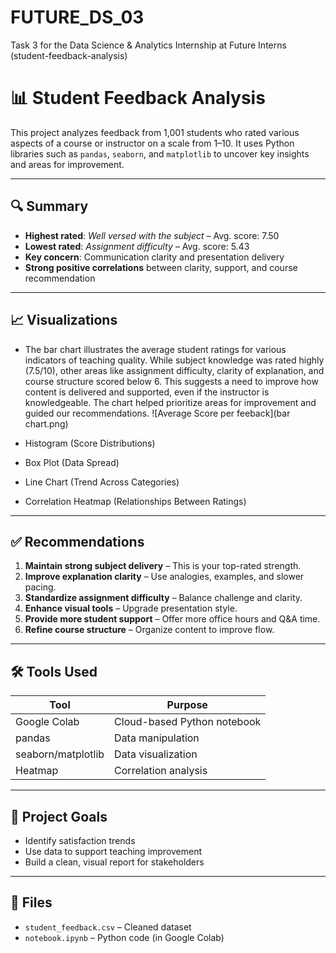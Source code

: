 # FUTURE_DS_03
Task 3 for the Data Science &amp; Analytics Internship at Future Interns (student-feedback-analysis)
# 📊 Student Feedback Analysis

This project analyzes feedback from 1,001 students who rated various aspects of a course or instructor on a scale from 1–10. It uses Python libraries such as `pandas`, `seaborn`, and `matplotlib` to uncover key insights and areas for improvement.

---

## 🔍 Summary

- **Highest rated**: *Well versed with the subject* – Avg. score: 7.50
- **Lowest rated**: *Assignment difficulty* – Avg. score: 5.43
- **Key concern**: Communication clarity and presentation delivery
- **Strong positive correlations** between clarity, support, and course recommendation

---

## 📈 Visualizations

- The bar chart illustrates the average student ratings for various indicators of teaching quality. While subject knowledge was rated highly (7.5/10), other areas like assignment difficulty, clarity of explanation, and course structure scored below 6. This suggests a need to improve how content is delivered and supported, even if the instructor is knowledgeable. The chart helped prioritize areas for improvement and guided our recommendations.
  ![Average Score per feeback](bar chart.png)
  
  
- Histogram (Score Distributions)
- Box Plot (Data Spread)
- Line Chart (Trend Across Categories)
- Correlation Heatmap (Relationships Between Ratings)

---

## ✅ Recommendations

1. **Maintain strong subject delivery** – This is your top-rated strength.
2. **Improve explanation clarity** – Use analogies, examples, and slower pacing.
3. **Standardize assignment difficulty** – Balance challenge and clarity.
4. **Enhance visual tools** – Upgrade presentation style.
5. **Provide more student support** – Offer more office hours and Q&A time.
6. **Refine course structure** – Organize content to improve flow.

---

## 🛠 Tools Used

| Tool       | Purpose                    |
|------------|-----------------------------|
| Google Colab | Cloud-based Python notebook |
| pandas     | Data manipulation           |
| seaborn/matplotlib | Data visualization      |
| Heatmap    | Correlation analysis        |

---

## 📌 Project Goals

- Identify satisfaction trends
- Use data to support teaching improvement
- Build a clean, visual report for stakeholders

---

## 📎 Files

- `student_feedback.csv` – Cleaned dataset
- `notebook.ipynb` – Python code (in Google Colab)
